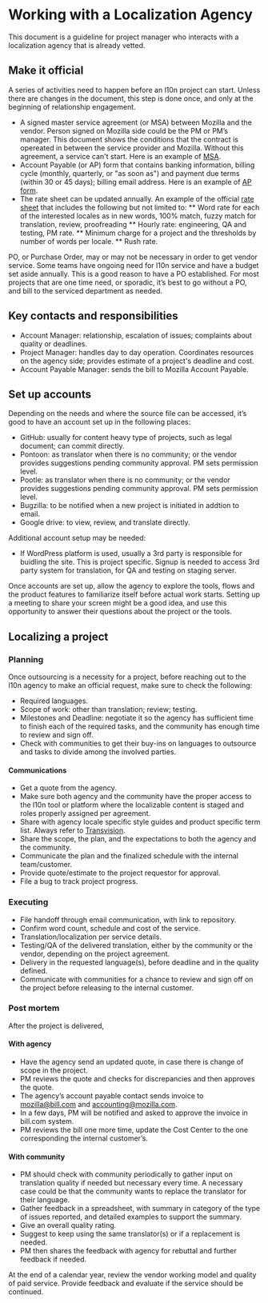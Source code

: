 # Working with a Localization Agency

This document is a guideline for project manager who interacts with a localization agency that is already vetted.

## Make it official

A series of activities need to happen before an l10n project can start. Unless there are changes in the document, this step is done once, and only at the beginning of relationship engagement.

* A signed master service agreement (or MSA) between Mozilla and the vendor. Person signed on Mozilla side could be the PM or PM’s manager. This document shows the conditions that the contract is opereated in between the service provider and Mozilla.  Without this agreement, a service can't start. Here is an example of [MSA](https://drive.google.com/a/mozilla.com/file/d/0B7u_NzvpgGcgSW5Jend3TlpyRlE/view?usp=sharing).    
* Account Payable (or AP) form that contains banking information, billing cycle (monthly, quarterly, or "as soon as") and payment due terms (within 30 or 45 days); billing email address. Here is an example of [AP form](https://drive.google.com/a/mozilla.com/file/d/0B7u_NzvpgGcgYmN6c0tJc2IwUzA/view?usp=sharing).
* The rate sheet can be updated annually.  An example of the official [rate sheet](https://drive.google.com/a/mozilla.com/file/d/0B7u_NzvpgGcgTDhoVFBsN3dMc0E/view?usp=sharing) that includes the following but not limited to:
** Word rate for each of the interested locales as in new words, 100% match, fuzzy match for translation, review, proofreading
** Hourly rate: engineering, QA and testing, PM rate.
** Minimum charge for a project and the thresholds by number of words per locale.
** Rush rate.

PO, or Purchase Order, may or may not be necessary in order to get vendor service. Some teams have ongoing need for l10n service and have a budget set aside annually. This is a good reason to have a PO established. For most projects that are one time need, or sporadic, it’s best to go without a PO, and bill to the serviced department as needed.

## Key contacts and responsibilities

* Account Manager: relationship, escalation of issues; complaints about quality or deadlines.
* Project Manager: handles day to day operation. Coordinates resources on the agency side; provides estimate of a project's deadline and cost.
* Account Payable Manager: sends the bill to Mozilla Account Payable.

## Set up accounts

Depending on the needs and where the source file can be accessed, it’s good to have an account set up in the following places:

* GitHub: usually for content heavy type of projects, such as legal document; can commit directly.
* Pontoon: as translator when there is no community; or the vendor provides suggestions pending community approval. PM sets permission level.
* Pootle: as translator when there is no community; or the vendor provides suggestions pending community approval. PM sets permission level.
* Bugzilla: to be notified when a new project is initiated in addtion to email. 
* Google drive: to view, review, and translate directly.

Additional account setup may be needed:
* If WordPress platform is used, usually a 3rd party is responsible for buidling the site. This is project specific. Signup is needed to access 3rd party system for translation, for QA and testing on staging server.   

Once accounts are set up, allow the agency to explore the tools, flows and the product features to familiarize itself before actual work starts. Setting up a meeting to share your screen might be a good idea, and use this opportunity to answer their questions about the project or the tools.

## Localizing a project

### Planning

Once outsourcing is a necessity for a project, before reaching out to the l10n agency to make an official request, make sure to check the following:

* Required languages.
* Scope of work: other than translation; review; testing.
* Milestones and Deadline: negotiate it so the agency has sufficient time to finish each of the required tasks, and the community has enough time to review and sign off.
* Check with communities to get their buy-ins on languages to outsource and tasks to divide among the involved parties.

#### Communications

* Get a quote from the agency.
* Make sure both agency and the community have the proper access to the l10n tool or platform where the localizable content is staged and roles properly assigned per agreement.
* Share with agency locale specific style guides and product specific term list. Always refer to [Transvision](https://transvision.mozfr.org/).
* Share the scope, the plan, and the expectations to both the agency and the community.
* Communicate the plan and the finalized schedule with the internal team/customer.
* Provide quote/estimate to the project requestor for approval.
* File a bug to track project progress.

### Executing

* File handoff through email communication, with link to repository.
* Confirm word count, schedule and cost of the service.
* Translation/localization per service details.
* Testing/QA of the delivered translation, either by the community or the vendor, depending on the project agreement.
* Delivery in the requested language(s), before deadline and in the quality defined.
* Communicate with communities for a chance to review and sign off on the project before releasing to the internal customer.

### Post mortem

After the project is delivered,

#### With agency

* Have the agency send an updated quote, in case there is change of scope in the project.
* PM reviews the quote and checks for discrepancies and then approves the quote.
* The agency’s account payable contact sends invoice to mozilla@bill.com and accounting@mozilla.com.
* In a few days, PM will be notified and asked to approve the invoice in bill.com system.
* PM reviews the bill one more time, update the Cost Center to the one corresponding the internal customer’s.

#### With community

* PM should check with community periodically to gather input on translation quality if needed but necessary every time. A necessary case could be that the community wants to replace the translator for their language.
* Gather feedback in a spreadsheet, with summary in category of the type of issues reported, and detailed examples to support the summary.
* Give an overall quality rating.
* Suggest to keep using the same translator(s) or if a replacement is needed.
* PM then shares the feedback with agency for rebuttal and further feedback if needed.

At the end of a calendar year, review the vendor working model and quality of paid service. Provide feedback and evaluate if the service should be continued. 
